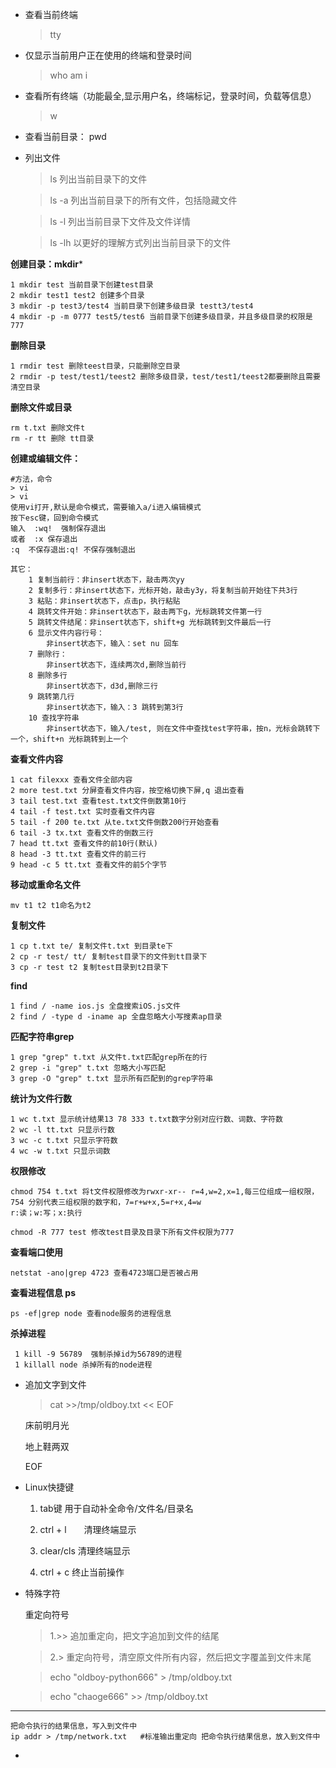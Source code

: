 * 查看当前终端
   > tty
* 仅显示当前用户正在使用的终端和登录时间
    > who am i
* 查看所有终端（功能最全,显示用户名，终端标记，登录时间，负载等信息）
    > w
* 查看当前目录： pwd
* 列出文件 
    >ls 列出当前目录下的文件

    > ls -a 列出当前目录下的所有文件，包括隐藏文件

    > ls -l 列出当前目录下文件及文件详情

    > ls -lh 以更好的理解方式列出当前目录下的文件

**创建目录：mkdir***

    1 mkdir test 当前目录下创建test目录
    2 mkdir test1 test2 创建多个目录
    3 mkdir -p test3/test4 当前目录下创建多级目录 testt3/test4
    4 mkdir -p -m 0777 test5/test6 当前目录下创建多级目录，并且多级目录的权限是777
**删除目录**

    1 rmdir test 删除teest目录，只能删除空目录
    2 rmdir -p test/test1/teest2 删除多级目录，test/test1/teest2都要删除且需要清空目录
**删除文件或目录**

    rm t.txt 删除文件t
    rm -r tt 删除 tt目录

**创建或编辑文件：**
    
    #方法，命令
    > vi
    > vi
    使用vi打开,默认是命令模式，需要输入a/i进入编辑模式
    按下esc键，回到命令模式
    输入  :wq!  强制保存退出
    或者  :x 保存退出
    :q  不保存退出:q! 不保存强制退出

    其它：
        1 复制当前行：非insert状态下，敲击两次yy
        2 复制多行：非insert状态下，光标开始，敲击y3y，将复制当前开始往下共3行
        3 粘贴：非insert状态下，点击p，执行粘贴
        4 跳转文件开始：非insert状态下，敲击两下g，光标跳转文件第一行
        5 跳转文件结尾：非insert状态下，shift+g 光标跳转到文件最后一行
        6 显示文件内容行号：
            非insert状态下，输入：set nu 回车
        7 删除行：
            非insert状态下，连续两次d,删除当前行
        8 删除多行
            非insert状态下，d3d,删除三行
        9 跳转第几行
            非insert状态下，输入：3 跳转到第3行
        10 查找字符串
            非insert状态下，输入/test, 则在文件中查找test字符串，按n，光标会跳转下一个，shift+n 光标跳转到上一个

**查看文件内容**
    
    1 cat filexxx 查看文件全部内容
    2 more test.txt 分屏查看文件内容，按空格切换下屏,q 退出查看
    3 tail test.txt 查看test.txt文件倒数第10行
    4 tail -f test.txt 实时查看文件内容
    5 tail -f 200 te.txt 从te.txt文件倒数200行开始查看
    6 tail -3 tx.txt 查看文件的倒数三行
    7 head tt.txt 查看文件的前10行(默认)
    8 head -3 tt.txt 查看文件的前三行
    9 head -c 5 tt.txt 查看文件的前5个字节
**移动或重命名文件**

    mv t1 t2 t1命名为t2
**复制文件**

    1 cp t.txt te/ 复制文件t.txt 到目录te下
    2 cp -r test/ tt/ 复制test目录下的文件到tt目录下
    3 cp -r test t2 复制test目录到t2目录下
**find**

    1 find / -name ios.js 全盘搜索iOS.js文件
    2 find / -type d -iname ap 全盘忽略大小写搜素ap目录
**匹配字符串grep**

    1 grep "grep" t.txt 从文件t.txt匹配grep所在的行
    2 grep -i "grep" t.txt 忽略大小写匹配
    3 grep -O "grep" t.txt 显示所有匹配到的grep字符串

**统计为文件行数**

    1 wc t.txt 显示统计结果13 78 333 t.txt数字分别对应行数、词数、字符数
    2 wc -l tt.txt 只显示行数
    3 wc -c t.txt 只显示字符数
    4 wc -w t.txt 只显示词数
**权限修改**

    chmod 754 t.txt 将t文件权限修改为rwxr-xr-- r=4,w=2,x=1,每三位组成一组权限，754 分别代表三组权限的数字和，7=r+w+x,5=r+x,4=w
    r:读；w:写；x:执行

    chmod -R 777 test 修改test目录及目录下所有文件权限为777
**查看端口使用**

    netstat -ano|grep 4723 查看4723端口是否被占用
**查看进程信息 ps**

    ps -ef|grep node 查看node服务的进程信息
**杀掉进程**

     1 kill -9 56789  强制杀掉id为56789的进程
     1 killall node 杀掉所有的node进程

* 追加文字到文件
    > cat >>/tmp/oldboy.txt << EOF

    床前明月光

    地上鞋两双

    EOF

* Linux快捷键

    1. tab键    用于自动补全命令/文件名/目录名

    2. ctrl + l　　清理终端显示 

    3. clear/cls  清理终端显示

    4. ctrl + c 终止当前操作
* 特殊字符

   重定向符号
   > 1.>>    追加重定向，把文字追加到文件的结尾

   > 2.>     重定向符号，清空原文件所有内容，然后把文字覆盖到文件末尾

   >  echo "oldboy-python666" > /tmp/oldboy.txt

   >  echo "chaoge666" >> /tmp/oldboy.txt
------------------------------------
    把命令执行的结果信息，写入到文件中
    ip addr > /tmp/network.txt   #标准输出重定向 把命令执行结果信息，放入到文件中

* 